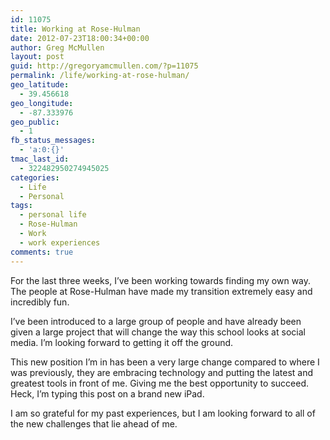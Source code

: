 ```yaml
---
id: 11075
title: Working at Rose-Hulman
date: 2012-07-23T18:00:34+00:00
author: Greg McMullen
layout: post
guid: http://gregoryamcmullen.com/?p=11075
permalink: /life/working-at-rose-hulman/
geo_latitude:
  - 39.456618
geo_longitude:
  - -87.333976
geo_public:
  - 1
fb_status_messages:
  - 'a:0:{}'
tmac_last_id:
  - 322482950274945025
categories:
  - Life
  - Personal
tags:
  - personal life
  - Rose-Hulman
  - Work
  - work experiences
comments: true
---
```

For the last three weeks, I&#8217;ve been working towards finding my own way. The people at Rose-Hulman have made my transition extremely easy and incredibly fun. 

I&#8217;ve been introduced to a large group of people and have already been given a large project that will change the way this school looks at social media. I&#8217;m looking forward to getting it off the ground. 

This new position I&#8217;m in has been a very large change compared to where I was previously, they are embracing technology and putting the latest and greatest tools in front of me. Giving me the best opportunity to succeed. Heck, I&#8217;m typing this post on a brand new iPad. 

I am so grateful for my past experiences, but I am looking forward to all of the new challenges that lie ahead of me.